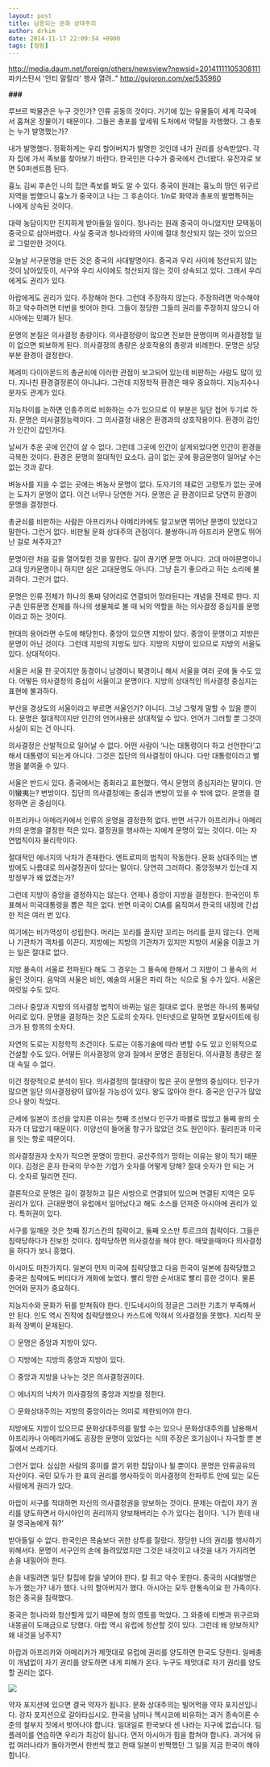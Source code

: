 ```yaml
---
layout: post
title: 남용되는 문화 상대주의
author: drkim
date: 2014-11-17 22:09:54 +0900
tags: [컬럼]
---
```

http://media.daum.net/foreign/others/newsview?newsid=20141111105308111 파키스탄서 '안티 말랄라' 행사 열려.." http://gujoron.com/xe/535960  


**###**

  


루브르 박물관은 누구 것인가? 인류 공동의 것이다. 거기에 있는 유물들이 세계 각국에서 훔쳐온 장물이기 때문이다. 그들은 총포를 앞세워 도처에서 약탈을 자행했다. 그 총포는 누가 발명했는가? 

  


내가 발명했다. 정확하게는 우리 할아버지가 발명한 것인데 내가 권리를 상속받았다. 각자 집에 가서 족보를 찾아보기 바란다. 한국인은 다수가 중국에서 건너왔다. 유전자로 보면 50퍼센트쯤 된다. 

  


흉노 김씨 후손인 나의 집안 족보를 봐도 알 수 있다. 중국이 원래는 흉노의 땅인 위구르 지역을 범했으니 흉노가 중국이고 나는 그 후손이다. 1/n로 화약과 총포의 발명특허는 나에게 상속된 것이다. 

  


대략 농담이지만 진지하게 받아들일 일이다. 청나라는 원래 중국이 아니었지만 모택동이 중국으로 삼아버렸다. 사실 중국과 청나라와의 사이에 절대 청산되지 않는 것이 있으므로 그럴만한 것이다. 

  


오늘날 서구문명을 만든 것은 중국의 사대발명이다. 중국과 우리 사이에 청산되지 않는 것이 남아있듯이, 서구와 우리 사이에도 청산되지 않는 것이 상속되고 있다. 그래서 우리에게도 권리가 있다. 

  


아랍에게도 권리가 있다. 주장해야 한다. 그런데 주장하지 않는다. 주장하려면 악수해야 하고 악수하려면 터번을 벗어야 한다. 그들이 정당한 그들의 권리를 주장하지 않으니 아시아에는 민폐가 된다. 

  


문명의 본질은 의사결정 총량이다. 의사결정량이 많으면 진보한 문명이며 의사결정할 일이 없으면 퇴보하게 된다. 의사결정의 총량은 상호작용의 총량과 비례한다. 문명은 상당부분 환경이 결정한다. 

  


제레미 다이아몬드의 총균쇠에 이러한 관점이 보고되어 있는데 비판하는 사람도 많이 있다. 지나친 환경결정론이 아니냐다. 그런데 지정학적 환경은 매우 중요하다. 지능지수나 문자도 관계가 있다. 

  


지능차이를 논하면 인종주의로 비화하는 수가 있으므로 이 부분은 일단 접어 두기로 하자. 문명은 의사결정능력이다. 그 의사결정 내용은 환경과의 상호작용이다. 환경이 갑인가 인간이 갑인가다. 

  


날씨가 추운 곳에 인간이 살 수 없다. 그런데 그곳에 인간이 살게되었다면 인간이 환경을 극복한 것이다. 환경은 문명의 절대적인 요소다. 금이 없는 곳에 황금문명이 일어날 수는 없는 것과 같다. 

  


벼농사를 지을 수 없는 곳에는 벼농사 문명이 없다. 도자기의 재료인 고령토가 없는 곳에는 도자기 문명이 없다. 이건 너무나 당연한 거다. 문명은 곧 환경이므로 당연히 환경이 문명을 결정한다. 

  


총균쇠를 비판하는 사람은 아프리카나 아메리카에도 알고보면 뛰어난 문명이 있었다고 말한다. 그런거 없다. 비판될 문화 상대주의 관점이다. 불쌍하니까 아프리카 문명도 뛰어난 걸로 쳐주자고? 

  


문명이란 처음 길을 열어젖힌 것을 말한다. 길이 끊기면 문명 아니다. 고대 마야문명이니 고대 잉카문명이니 하지만 실은 고대문명도 아니다. 그냥 듣기 좋으라고 하는 소리에 불과하다. 그런거 없다. 

  


문명은 인류 전체가 하나의 통짜 덩어리로 연결되어 망라된다는 개념을 전제로 한다. 지구촌 인류문명 전체를 하나의 생물체로 볼 때 뇌의 역할을 하는 의사결정 중심지를 문명이라고 하는 것이다. 

  


현대의 용어라면 수도에 해당한다. 중앙이 있으면 지방이 있다. 중앙이 문명이고 지방은 문명이 아닌 것이다. 그런데 지방의 지방도 있다. 지방의 지방이 있으므로 지방의 서울도 있다. 상대적이다. 

  


서울은 서울 한 곳이지만 동경이니 남경이니 북경이니 해서 서울을 여러 곳에 둘 수도 있다. 어떻든 의사결정의 중심이 서울이고 문명이다. 지방의 상대적인 의사결정 중심지는 표현에 불과하다. 

  


부산을 경상도의 서울이라고 부르면 서울인가? 아니다. 그냥 그렇게 말할 수 있을 뿐이다. 문명은 절대적이지만 인간의 언어사용은 상대적일 수 있다. 언어가 그러할 뿐 그것이 사실이 되는 건 아니다. 

  


의사결정은 산발적으로 일어날 수 없다. 어떤 사람이 ‘나는 대통령이다 하고 선언한다’고 해서 대통령이 되는게 아니다. 그것은 집단의 의사결정이 아니다. 다만 대통령이라고 별명을 붙여줄 수 있다. 

  


서울은 반드시 있다. 중국에서는 중화라고 표현했다. 역시 문명의 중심지라는 말이다. 만이蠻夷는? 변방이다. 집단의 의사결정에는 중심과 변방이 있을 수 밖에 없다. 운명을 결정하면 곧 중심이다. 

  


아프리카나 아메리카에서 인류의 운명을 결정한적 없다. 반면 서구가 아프리카나 아메리카의 운명을 결정한 적은 있다. 결정권을 행사하는 자에게 문명이 있는 것이다. 이는 자연법칙이자 물리학이다. 

  


절대적인 에너지의 낙차가 존재한다. 엔트로피의 법칙이 작동한다. 문화 상대주의는 변방에도 나름대로 의사결정권이 있다는 말이다. 당연히 그러하다. 중앙정부가 있는데 지방정부가 왜 없겠는가? 

  


그런데 지방이 중앙을 결정하지는 않는다. 언제나 중앙이 지방을 결정한다. 한국인이 투표해서 미국대통령을 뽑은 적은 없다. 반면 미국이 CIA를 움직여서 한국의 내정에 간섭한 적은 여러 번 있다. 

  


여기에는 비가역성이 성립한다. 머리는 꼬리를 끌지만 꼬리는 머리를 끌지 않는다. 언제나 기관차가 객차를 이끈다. 지방에는 지방의 기관차가 있지만 지방이 서울을 이끌고 가는 일은 절대로 없다. 

  


지방 풍속이 서울로 전파된다 해도 그 경우는 그 풍속에 한해서 그 지방이 그 풍속의 서울인 것이다. 음악의 서울은 비인, 예술의 서울은 파리 하는 식으로 될 수가 있다. 서울은 여럿일 수도 있다. 

  


그러나 중앙과 지방의 의사결정 법칙이 바뀌는 일은 절대로 없다. 문명은 하나의 통짜덩어리로 있다. 문명을 결정하는 것은 도로의 숫자다. 인터넷으로 말하면 포탈사이트에 링크가 된 항목의 숫자다. 

  


자연의 도로는 지정학적 조건이다. 도로는 이동기술에 따라 변할 수도 있고 인위적으로 건설할 수도 있다. 어떻든 의사결정의 양과 질에서 문명은 결정된다. 의사결정 총량은 절대 속일 수 없다. 

  


이건 정량적으로 분석이 된다. 의사결정의 절대량이 많은 곳이 문명의 중심이다. 인구가 많으면 일단 의사결정량이 많아질 가능성이 있다. 왕도 많아야 한다. 중국은 인구가 많았으나 왕이 적었다. 

  


근세에 일본이 조선을 앞지른 이유는 첫째 조선보다 인구가 따블로 많았고 둘째 왕의 숫자가 더 많았기 때문이다. 이양선이 들어올 항구가 많았던 것도 원인이다. 필리핀과 미국을 잇는 항로 때문이다. 

  


의사결정권자 숫자가 적으면 문명이 망한다. 공산주의가 망하는 이유는 왕이 적기 때문이다. 김정은 혼자 한국의 무수한 기업가 숫자를 어떻게 당해? 절대 숫자가 안 되는 거다. 숫자로 밀리면 진다. 

  


결론적으로 문명은 길이 결정하고 길은 사방으로 연결되어 있으며 연결된 지역은 모두 권리가 있다. 근대문명이 유럽에서 일어났다고 해도 소스를 던져준 아시아에 권리가 있다. 특허권이 있다. 

  


서구를 일깨운 것은 첫째 징기스칸의 침략이고, 둘째 오스만 투르크의 침략이다. 그들은 침략당하다가 진보한 것이다. 침략당하면 의사결정을 해야 한다. 매맞을때마다 의사결정을 하다가 보니 흥했다. 

  


아시아도 마찬가지다. 일본이 먼저 미국에 침략당했고 다음 한국이 일본에 침략당했고 중국은 침략에도 버티다가 개화에 늦었다. 빨리 망한 순서대로 빨리 흥한 것이다. 물론 언어와 문자가 중요하다. 

  


지능지수와 문화가 뒤를 받쳐줘야 한다. 인도네시아의 정글은 그러한 기초가 부족해서 안 된다. 인도 역시 진작에 침략당했으나 카스트에 막혀서 의사결정을 못했다. 지리적 문화적 장벽이 문제된다. 

  


◎ 문명은 중앙과 지방이 있다.  
      
◎ 지방에는 지방의 중앙과 지방이 있다.   
      
◎ 중앙과 지방을 나누는 것은 의사결정권이다.   
      
◎ 에너지의 낙차가 의사결정의 중앙과 지방을 정한다.  
      
◎ 문화상대주의는 지방의 중앙이라는 의미로 제한되어야 한다. 

  


지방에도 지방이 있으므로 문화상대주의를 말할 수는 있으나 문화상대주의를 남용해서 아프리카나 아메리카에도 굉장한 문명이 있었다는 식의 주장은 호기심이나 자극할 뿐 본질에서 쓰레기다. 

  


그런거 없다. 심심한 사람의 흥미를 끌기 위한 잡담이나 될 뿐이다. 문명은 인류공유의 자산이다. 국민 모두가 한 표의 권리를 행사하듯이 의사결정의 전파루트 안에 있는 모든 사람에게 권리가 있다. 

  


아랍이 서구를 적대하면 자신의 의사결정권을 양보하는 것이다. 문제는 아랍이 자기 권리를 양도하면서 아시아인의 권리까지 양보해버리는 수가 있다는 점이다. ‘니가 뭔데 내걸 영국놈에게 줘?’ 

  


받아들일 수 없다. 한국인은 목숨보다 귀한 상투를 잘랐다. 정당한 나의 권리를 행사하기 위해서다. 문명이 서구인의 손에 들려있었지만 그것은 내것이고 내것을 내가 가지려면 손을 내밀어야 한다. 

  


손을 내밀려면 일단 칼집에 칼을 넣어야 한다. 칼 쥐고 악수 못한다. 중국의 사대발명은 누가 했는가? 내가 했다. 나의 할아버지가 했다. 아시아는 모두 한통속이요 한 가족이다. 청은 중국을 침략했다. 

  


중국은 청나라와 청산할게 있기 때문에 청의 영토를 먹었다. 그 와중에 티벳과 위구르와 내몽골이 도매금으로 당했다. 아랍 역시 유럽에 청산할 것이 있다. 그런데 왜 양보하지? 왜 내것을 남주지? 

  


아랍과 아프리카와 아메리카가 제멋대로 유럽에 권리를 양도하면 한국도 당한다. 일베충이 개념없이 자기 권리를 양도하면 내게 피해가 온다. 누구도 제멋대로 자기 권리를 양도할 권리는 없다. 

  



 ![](/files/attach/images/199/033/538/111.JPG) 

  


약자 포지션에 있으면 결국 약자가 됩니다. 문화 상대주의는 빌어먹을 약자 포지션입니다. 강자 포지션으로 갈아타십시오. 한국을 남미나 멕시코에 비유하는 과거 종속이론 수준의 철부지 짓에서 벗어나야 합니다. 일대일로 한국보다 센 나라는 지구에 없습니다. 팀플레이를 연습하면 우리가 최강이 됩니다. 먼저 아시아가 힘을 합쳐야 합니다. 과거에 유럽 여러나라가 돌아가면서 한번씩 했고 한때 일본이 반짝했던 그 일을 지금 한국이 해야합니다.